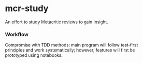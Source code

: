 # mcr-study
 An effort to study Metacritic reviews to gain insight.

### Workflow
Compromise with TDD methods: main program will follow test-first principles and work systematically; however, features will first be prototyped using notebooks.
